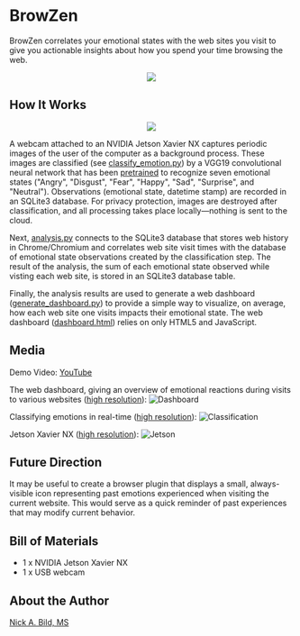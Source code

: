 # BrowZen

BrowZen correlates your emotional states with the web sites you visit to give you actionable insights about how you spend your time browsing the web.

<p align="center">
<img src="https://raw.githubusercontent.com/nickbild/browzen/main/media/browzen_demo_short.gif">
</p>

## How It Works

<p align="center">
<img src="https://raw.githubusercontent.com/nickbild/browzen/main/media/browzen.jpg">
</p>

A webcam attached to an NVIDIA Jetson Xavier NX captures periodic images of the user of the computer as a background process.  These images are classified (see [classify_emotion.py](https://github.com/nickbild/browzen/blob/main/classify_emotion.py)) by a VGG19 convolutional neural network that has been [pretrained](https://github.com/WuJie1010/Facial-Expression-Recognition.Pytorch) to recognize seven emotional states ("Angry", "Disgust", "Fear", "Happy", "Sad", "Surprise", and "Neutral").  Observations (emotional state, datetime stamp) are recorded in an SQLite3 database.  For privacy protection, images are destroyed after classification, and all processing takes place locally—nothing is sent to the cloud.

Next, [analysis.py](https://github.com/nickbild/browzen/blob/main/analysis.py) connects to the SQLite3 database that stores web history in Chrome/Chromium and correlates web site visit times with the database of emotional state observations created by the classification step.  The result of the analysis, the sum of each emotional state observed while visting each web site, is stored in an SQLite3 database table.

Finally, the analysis results are used to generate a web dashboard ([generate_dashboard.py](https://github.com/nickbild/browzen/blob/main/generate_dashboard.py)) to provide a simple way to visualize, on average, how each web site one visits impacts their emotional state.  The web dashboard ([dashboard.html](https://github.com/nickbild/browzen/blob/main/dashboard.html)) relies on only HTML5 and JavaScript.

## Media

Demo Video:
[YouTube](https://www.youtube.com/watch?v=xNUKsig8W3w)

The web dashboard, giving an overview of emotional reactions during visits to various websites ([high resolution](https://raw.githubusercontent.com/nickbild/browzen/main/media/browzen_dashboard.png)):
![Dashboard](https://raw.githubusercontent.com/nickbild/browzen/main/media/browzen_dashboard_sm.png)

Classifying emotions in real-time ([high resolution](https://raw.githubusercontent.com/nickbild/browzen/main/media/classification.jpg)):
![Classification](https://raw.githubusercontent.com/nickbild/browzen/main/media/classification_sm.jpg)

Jetson Xavier NX ([high resolution](https://raw.githubusercontent.com/nickbild/shaides_v2/master/media/jetson_nx.jpg)):
![Jetson](https://raw.githubusercontent.com/nickbild/shaides_v2/master/media/jetson_nx_sm.jpg)

## Future Direction

It may be useful to create a browser plugin that displays a small, always-visible icon representing past emotions experienced when visiting the current website.  This would serve as a quick reminder of past experiences that may modify current behavior.

## Bill of Materials

- 1 x NVIDIA Jetson Xavier NX
- 1 x USB webcam

## About the Author

[Nick A. Bild, MS](https://nickbild79.firebaseapp.com/#!/)
